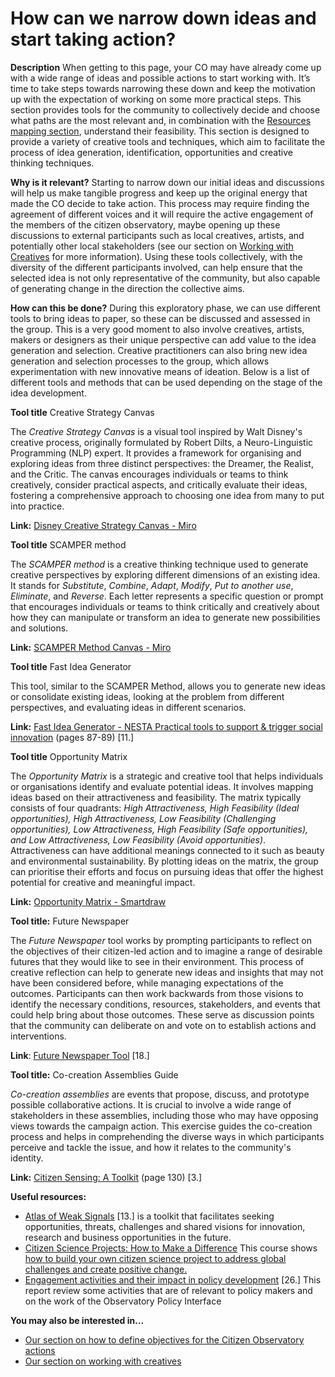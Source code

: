# How can we narrow down ideas and start taking action?

**Description** When getting to this page, your CO may have already come up with a wide range of ideas and possible actions to start working with. It’s time to take steps towards narrowing these down and keep the motivation up with the expectation of working on some more practical steps. This section provides tools for the community to collectively decide and choose what paths are the most relevant and, in combination with the [Resources mapping section](broken-reference), understand their feasibility. This section is designed to provide a variety of creative tools and techniques, which aim to facilitate the process of idea generation, identification, opportunities and creative thinking techniques.

**Why is it relevant?** Starting to narrow down our initial ideas and discussions will help us make tangible progress and keep up the original energy that made the CO decide to take action. This process may require finding the agreement of different voices and it will require the active engagement of the members of the citizen observatory, maybe opening up these discussions to external participants such as local creatives, artists, and potentially other local stakeholders (see our section on [Working with Creatives](broken-reference) for more information). Using these tools collectively, with the diversity of the different participants involved, can help ensure that the selected idea is not only representative of the community, but also capable of generating change in the direction the collective aims.

**How can this be done?** During this exploratory phase, we can use different tools to bring ideas to paper, so these can be discussed and assessed in the group. This is a very good moment to also involve creatives, artists, makers or designers as their unique perspective can add value to the idea generation and selection. Creative practitioners can also bring new idea generation and selection processes to the group, which allows experimentation with new innovative means of ideation. Below is a list of different tools and methods that can be used depending on the stage of the idea development.

**Tool title** Creative Strategy Canvas

The _Creative Strategy Canvas_ is a visual tool inspired by Walt Disney's creative process, originally formulated by Robert Dilts, a Neuro-Linguistic Programming (NLP) expert. It provides a framework for organising and exploring ideas from three distinct perspectives: the Dreamer, the Realist, and the Critic. The canvas encourages individuals or teams to think creatively, consider practical aspects, and critically evaluate their ideas, fostering a comprehensive approach to choosing one idea from many to put into practice.

**Link:** [Disney Creative Strategy Canvas - Miro](https://miro.com/templates/disney-creative-strategy/)

**Tool title** SCAMPER method

The _SCAMPER method_ is a creative thinking technique used to generate creative perspectives by exploring different dimensions of an existing idea. It stands for _Substitute_, _Combine_, _Adapt_, _Modify_, _Put to another use_, _Eliminate_, and _Reverse_. Each letter represents a specific question or prompt that encourages individuals or teams to think critically and creatively about how they can manipulate or transform an idea to generate new possibilities and solutions.

**Link:** [SCAMPER Method Canvas - Miro](https://miro.com/app/board/uXjVM7zoE0k%3D/?share_link_id=658918907480)

**Tool title** Fast Idea Generator

This tool, similar to the SCAMPER Method, allows you to generate new ideas or consolidate existing ideas, looking at the problem from different perspectives, and evaluating ideas in different scenarios.

**Link:** [Fast Idea Generator - NESTA Practical tools to support & trigger social innovation](https://media.nesta.org.uk/documents/diy-toolkit-full-download-a4-size.pdf) (pages 87-89) \[11.]

**Tool title** Opportunity Matrix

The _Opportunity Matrix_ is a strategic and creative tool that helps individuals or organisations identify and evaluate potential ideas. It involves mapping ideas based on their attractiveness and feasibility. The matrix typically consists of four quadrants: _High Attractiveness, High Feasibility (Ideal opportunities), High Attractiveness, Low Feasibility (Challenging opportunities), Low Attractiveness, High Feasibility (Safe opportunities), and Low Attractiveness, Low Feasibility (Avoid opportunities)_. Attractiveness can have additional meanings connected to it such as beauty and environmental sustainability. By plotting ideas on the matrix, the group can prioritise their efforts and focus on pursuing ideas that offer the highest potential for creative and meaningful impact.

**Link:** [Opportunity Matrix - Smartdraw](https://www.smartdraw.com/matrix/examples/opportunity-matrix/)

**Tool title:** Future Newspaper

The _Future Newspaper_ tool works by prompting participants to reflect on the objectives of their citizen-led action and to imagine a range of desirable futures that they would like to see in their environment. This process of creative reflection can help to generate new ideas and insights that may not have been considered before, while managing expectations of the outcomes. Participants can then work backwards from those visions to identify the necessary conditions, resources, stakeholders, and events that could help bring about those outcomes. These serve as discussion points that the community can deliberate on and vote on to establish actions and interventions.

**Link**: [Future Newspaper Tool](https://discovery.dundee.ac.uk/en/publications/future-newspaper-tool) \[18.]

**Tool title:** Co-creation Assemblies Guide

_Co-creation assemblies_ are events that propose, discuss, and prototype possible collaborative actions. It is crucial to involve a wide range of stakeholders in these assemblies, including those who may have opposing views towards the campaign action. This exercise guides the co-creation process and helps in comprehending the diverse ways in which participants perceive and tackle the issue, and how it relates to the community's identity.

**Link:** [Citizen Sensing: A Toolkit](https://doi.org/10.20933/100001112) (page 130) \[3.]

**Useful resources:**

* [Atlas of Weak Signals](https://fablabbcn.org/blog/emergent-ideas/atlas-of-weak-signals) \[13.] is a toolkit that facilitates seeking opportunities, threats, challenges and shared visions for innovation, research and business opportunities in the future.
* [Citizen Science Projects: How to Make a Difference](https://www.futurelearn.com/courses/weobserve-the-earth/4) This course shows [how to build your own citizen science project to address global challenges and create positive change.](https://ctb.ku.edu/en/table-of-contents/structure/strategic-planning/develop-action-plans/main)
* [Engagement activities and their impact in policy development](https://discovery.dundee.ac.uk/en/publications/engagement-activities-and-their-impacts-on-policy-development) \[26.] This report review some activities that are of relevant to policy makers and on the work of the Observatory Policy Interface

**You may also be interested in…**

* [Our section on how to define objectives for the Citizen Observatory actions](broken-reference)
* [Our section on working with creatives](broken-reference)

